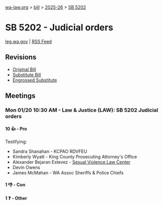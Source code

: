[wa-law.org](/) > [bill](/bill/) > [2025-26](/bill/2025-26/) > [SB 5202](/bill/2025-26/sb/5202/)

# SB 5202 - Judicial orders
[leg.wa.gov](https://app.leg.wa.gov/billsummary?BillNumber=5202&Year=2025&Initiative=false) | [RSS Feed](./rss.xml)

## Revisions
* [Original Bill](1/)
* [Substitute Bill](S/)
* [Engrossed Substitute](S.E/)

## Meetings
### Mon 01/20 10:30 AM - Law & Justice (LAW): SB 5202 Judicial orders
#### 10 👍 - Pro
Testifying:
* Sandra Shanahan - KCPAO RDVFEU
* Kimberly Wyatt - King County Prosecuting Attorney's Office
* Alexander Bejaran Estevez - [Sexual Violence Law Center](/org/sexual_violence_law_center/)
* Devin Owens
* James McMahan - WA Assoc Sheriffs & Police Chiefs

#### 1 👎 - Con

#### 1 ❓ - Other

